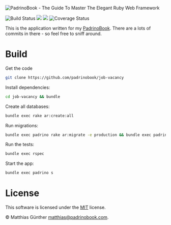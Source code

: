 ![PadrinoBook - The Guide To Master The Elegant Ruby Web Framework](https://raw.githubusercontent.com/wikimatze/padrinobook/master/images/logo.png "PadrinoBook - The Guide To Master The Elegant Ruby Web Framework")

![Build Status](https://travis-ci.org/padrinobook/job-vacancy.svg?branch=master)
[![](https://img.shields.io/gitter/room/padrinobook/padrinobook.svg)](https://gitter.im/padrinobook/padrinobook)
[![](https://img.shields.io/twitter/follow/padrinobook.svg?label=Follow&style=social)](https://twitter.com/padrinobook)
![Coverage Status](https://coveralls.io/repos/github/padrinobook/job-vacancy/badge.svg?branch=master)


This is the application written for my [PadrinoBook](https://padrinobook.com). There are a lots of commits in there - so
feel free to sniff around.


# Build

Get the code


```sh
git clone https://github.com/padrinobook/job-vacancy
```


Install dependencies:


```sh
cd job-vacancy && bundle
```


Create all databases:


```sh
bundle exec rake ar:create:all
```


Run migrations:


```sh
bundle exec padrino rake ar:migrate -e production && bundle exec padrino rake ar:migrate -e test
```


Run the tests:


```sh
bundle exec rspec
```


Start the app:


```sh
bundle exec padrino s
```


# License

This software is licensed under the [MIT](http://en.wikipedia.org/wiki/MIT_License) license.

© Matthias Günther <matthias@padrinobook.com>.

